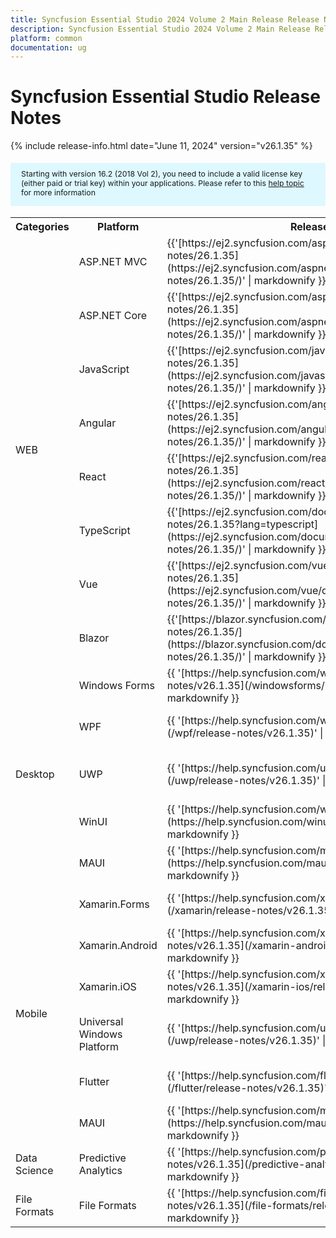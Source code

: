 ```yaml
---
title: Syncfusion Essential Studio 2024 Volume 2 Main Release Release Notes  
description: Syncfusion Essential Studio 2024 Volume 2 Main Release Release Notes  
platform: common
documentation: ug
---
```


# Syncfusion Essential Studio  Release Notes  

{% include release-info.html date="June 11, 2024"   version="v26.1.35" %} 

<style>
#license {
    font-size: .88em!important;
margin-top: 1.5em;     margin-bottom: 1.5em;
    background-color: #def8ff;
    padding: 10px 17px 14px;
}
</style>

<div id="license">
Starting with version 16.2 (2018 Vol 2), you need to include a valid license key (either paid or trial key) within your applications. 
Please refer to this <a href="/common/essential-studio/licensing/license-key">help topic</a> for more information 
</div>



<table>
<tr>
<th>
Categories</th><th>
Platform</th><th>
Release Notes</th><th>
Read Me</th></tr>
<tr>
<td rowspan="8">
WEB 
</td>
<td>
ASP.NET MVC
</td>
<td>{{'[https://ej2.syncfusion.com/aspnetmvc/documentation/release-notes/26.1.35](https://ej2.syncfusion.com/aspnetmvc/documentation/release-notes/26.1.35/)' | markdownify }}
</td>
<td>{{'[http://files2.syncfusion.com/Installs/v26.1.35/ReadMe/web/ASPMVC.html](http://files2.syncfusion.com/Installs/v26.1.35/ReadMe/web/ASPMVC.html)' | markdownify }}
</td>
</tr>
<tr>
<td>
ASP.NET Core	
</td>
<td>{{'[https://ej2.syncfusion.com/aspnetcore/documentation/release-notes/26.1.35](https://ej2.syncfusion.com/aspnetcore/documentation/release-notes/26.1.35/)' | markdownify }}
</td>
<td>{{'[http://files2.syncfusion.com/Installs/v26.1.35/ReadMe/web/ASPNETCORE.html](http://files2.syncfusion.com/Installs/v26.1.35/ReadMe/web/ASPNETCORE.html)' | markdownify }}
</td>
</tr>
<tr>
<td>
JavaScript
</td>
<td>{{'[https://ej2.syncfusion.com/javascript/documentation/release-notes/26.1.35](https://ej2.syncfusion.com/javascript/documentation/release-notes/26.1.35/)' | markdownify }}
</td>
<td>{{'[http://files2.syncfusion.com/Installs/v26.1.35/ReadMe/web/JavaScript.html](http://files2.syncfusion.com/Installs/v26.1.35/ReadMe/web/JavaScript.html)' | markdownify }}
</td>
</tr>
<tr>
<td>
Angular
</td>
<td>{{'[https://ej2.syncfusion.com/angular/documentation/release-notes/26.1.35](https://ej2.syncfusion.com/angular/documentation/release-notes/26.1.35/)' | markdownify }}
</td>
<td>{{'[http://files2.syncfusion.com/Installs/v26.1.35/ReadMe/web/Angular.html](http://files2.syncfusion.com/Installs/v26.1.35/ReadMe/web/Angular.html)' | markdownify }}
</td>
</tr>
<tr>
<td>
React
</td>
<td>{{'[https://ej2.syncfusion.com/react/documentation/release-notes/26.1.35](https://ej2.syncfusion.com/react/documentation/release-notes/26.1.35/)' | markdownify }}
</td>
<td>{{'[http://files2.syncfusion.com/Installs/v26.1.35/ReadMe/web/React.html](http://files2.syncfusion.com/Installs/v26.1.35/ReadMe/web/React.html)' | markdownify }}
</td>
</tr>
<tr>
<td>
TypeScript
</td>
<td>{{'[https://ej2.syncfusion.com/documentation/release-notes/26.1.35?lang=typescript](https://ej2.syncfusion.com/documentation/release-notes/26.1.35/)' | markdownify }}
</td>
<td>{{'[http://files2.syncfusion.com/Installs/v26.1.35/ReadMe/web/TypeScript.html](http://files2.syncfusion.com/Installs/v26.1.35/ReadMe/web/TypeScript.html)' | markdownify }}
</td>
</tr>
<tr>
<td>
Vue
</td>
<td>{{'[https://ej2.syncfusion.com/vue/documentation/release-notes/26.1.35](https://ej2.syncfusion.com/vue/documentation/release-notes/26.1.35/)' | markdownify }}
</td>
<td>{{'[http://files2.syncfusion.com/Installs/v26.1.35/ReadMe/web/Vue.html](http://files2.syncfusion.com/Installs/v26.1.35/ReadMe/web/Vue.html)' | markdownify }}
</td>
</tr>
<tr>
<td>
Blazor
</td>
<td>{{'[https://blazor.syncfusion.com/documentation/release-notes/26.1.35/](https://blazor.syncfusion.com/documentation/release-notes/26.1.35/)' | markdownify }}
</td>
<td>{{'[http://files2.syncfusion.com/Installs/v26.1.35/ReadMe/web/Blazor.html](http://files2.syncfusion.com/Installs/v26.1.35/ReadMe/web/Blazor.html)' | markdownify }}
</td>
</tr>
<tr>
<td rowspan="5">
Desktop
</td>
<td>
Windows Forms
</td>
<td>{{ '[https://help.syncfusion.com/windowsforms/release-notes/v26.1.35](/windowsforms/release-notes/v26.1.35)' | markdownify }}
</td>
<td>{{ '[http://files2.syncfusion.com/Installs/v26.1.35/ReadMe/WindowsForms.html](http://files2.syncfusion.com/Installs/v26.1.35/ReadMe/WindowsForms.html)' | markdownify }}
</td>
</tr>
<tr>
<td>
WPF
</td>
<td>{{ '[https://help.syncfusion.com/wpf/release-notes/v26.1.35](/wpf/release-notes/v26.1.35)' | markdownify }}
</td>
<td>{{ '[http://files2.syncfusion.com/Installs/v26.1.35/ReadMe/WPF.html](http://files2.syncfusion.com/Installs/v26.1.35/ReadMe/WPF.html)' | markdownify }}
</td>
</tr>
<tr>
<td>
UWP
</td>
<td>{{ '[https://help.syncfusion.com/uwp/release-notes/v26.1.35](/uwp/release-notes/v26.1.35)' | markdownify }}
</td>
<td>{{ '[http://files2.syncfusion.com/Installs/v26.1.35/ReadMe/UniversalWindows.html](http://files2.syncfusion.com/Installs/v26.1.35/ReadMe/UniversalWindows.html)' | markdownify }}
</td>
</tr>
<tr>
<td>
WinUI
</td>
<td>{{ '[https://help.syncfusion.com/winui/release-notes/v26.1.35](https://help.syncfusion.com/winui/release-notes/v26.1.35)' | markdownify }}
</td>
<td>{{ '[http://files2.syncfusion.com/Installs/v26.1.35/ReadMe/WinUI.html](http://files2.syncfusion.com/Installs/v26.1.35/ReadMe/WinUI.html)' | markdownify }}
</td>
</tr>
<tr>
<td>
MAUI
</td>
<td>{{ '[https://help.syncfusion.com/maui/release-notes/v26.1.35](https://help.syncfusion.com/maui/release-notes/v26.1.35)' | markdownify }}
</td>
<td>{{ '[http://files2.syncfusion.com/Installs/v26.1.35/ReadMe/.NETMAUI.html](http://files2.syncfusion.com/Installs/v26.1.35/ReadMe/.NETMAUI.html)' | markdownify }}
</td>
</tr>
<tr>
<td rowspan="6">
Mobile
</td>
<td>
Xamarin.Forms
</td>
<td>{{ '[https://help.syncfusion.com/xamarin/release-notes/v26.1.35](/xamarin/release-notes/v26.1.35)' | markdownify }}
</td>
<td>{{ '[http://files2.syncfusion.com/Installs/v26.1.35/ReadMe/Xamarin_Forms.html](http://files2.syncfusion.com/Installs/v26.1.35/ReadMe/Xamarin_Forms.html)' | markdownify }}
</td>
</tr>
<tr>
<td>
Xamarin.Android
</td>
<td>{{ '[https://help.syncfusion.com/xamarin-android/release-notes/v26.1.35](/xamarin-android/release-notes/v26.1.35)' | markdownify }}
</td>
<td>{{ '[http://files2.syncfusion.com/Installs/v26.1.35/ReadMe/Xamarin_Forms.html](http://files2.syncfusion.com/Installs/v26.1.35/ReadMe/Xamarin_Forms.html)' | markdownify }}
</td>
</tr>
<tr>
<td>
Xamarin.iOS
</td>
<td>{{ '[https://help.syncfusion.com/xamarin-ios/release-notes/v26.1.35](/xamarin-ios/release-notes/v26.1.35)' | markdownify }}
</td>
<td>{{ '[http://files2.syncfusion.com/Installs/v26.1.35/ReadMe/Xamarin_Forms.html](http://files2.syncfusion.com/Installs/v26.1.35/ReadMe/Xamarin_Forms.html)' | markdownify }}
</td>
</tr>
<tr>
<td>
Universal Windows Platform
</td>
<td>{{ '[https://help.syncfusion.com/uwp/release-notes/v26.1.35](/uwp/release-notes/v26.1.35)' | markdownify }}
</td>
<td>{{ '[http://files2.syncfusion.com/Installs/v26.1.35/ReadMe/UniversalWindows.html](http://files2.syncfusion.com/Installs/v26.1.35/ReadMe/UniversalWindows.html)' | markdownify }}
</td>
</tr>
<tr>
<td>
Flutter
</td>
<td>{{ '[https://help.syncfusion.com/flutter/release-notes/v26.1.35](/flutter/release-notes/v26.1.35)' | markdownify }}
</td>
<td>{{ '[http://files2.syncfusion.com/Installs/v26.1.35/ReadMe/Flutter.html](http://files2.syncfusion.com/Installs/v26.1.35/ReadMe/Flutter.html)' | markdownify }}
</td>
</tr>
<tr>
<td>
MAUI
</td>
<td>{{ '[https://help.syncfusion.com/maui/release-notes/v26.1.35](https://help.syncfusion.com/maui/release-notes/v26.1.35)' | markdownify }}
</td>
<td>{{ '[http://files2.syncfusion.com/Installs/v26.1.35/ReadMe/.NETMAUI.html](http://files2.syncfusion.com/Installs/v26.1.35/ReadMe/.NETMAUI.html)' | markdownify }}
</td>
</tr>



<tr>
<td>
Data Science
</td>
<td>
Predictive Analytics
</td>
<td>{{ '[https://help.syncfusion.com/predictive-analytics/release-notes/v26.1.35](/predictive-analytics/release-notes/v26.1.35)' | markdownify }}
</td>
<td>
</td>
</tr>
<tr>
<td>
File Formats
</td>
<td>
File Formats
</td>
<td>{{ '[https://help.syncfusion.com/file-formats/release-notes/v26.1.35](/file-formats/release-notes/v26.1.35)' | markdownify }}
</td>
<td>
</td>
</tr>
</table>